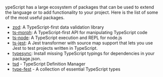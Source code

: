 ypeScript has a large ecosystem of packages that can be used to extend the language or to add functionality to your project. Here is the list of some of the most useful packages.

- [zod](https://zod.dev/): A TypeScript-first data validation library
- [ts-morph](https://github.com/dsherret/ts-morph): A TypeScript-first API for manipulating TypeScript code
- [ts-node](https://typestrong.org/ts-node/): A TypeScript execution and REPL for node.js
- [ts-jest](https://github.com/kulshekhar/ts-jest): A Jest transformer with source map support that lets you use Jest to test projects written in TypeScript.
- [typesync](https://github.com/jeffijoe/typesync): Install missing TypeScript typings for dependencies in your package.json.
- [tsd](https://github.com/SamVerschueren/tsd) - TypeScript Definition Manager
- [type-fest](https://github.com/sindresorhus/type-fest) - A collection of essential TypeScript types